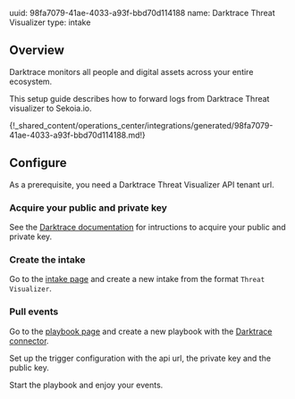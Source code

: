 uuid: 98fa7079-41ae-4033-a93f-bbd70d114188
name: Darktrace Threat Visualizer
type: intake

## Overview

Darktrace monitors all people and digital assets across your entire ecosystem.

This setup guide describes how to forward logs from Darktrace Threat visualizer to Sekoia.io.
    
{!_shared_content/operations_center/integrations/generated/98fa7079-41ae-4033-a93f-bbd70d114188.md!}

## Configure

As a prerequisite, you need a Darktrace Threat Visualizer API tenant url.

### Acquire your public and private key

See the [Darktrace documentation](https://customerportal.darktrace.com/product-guides/main/api-tokens) for intructions to acquire your public and private key.

### Create the intake

Go to the [intake page](https://app.sekoia.io/operations/intakes) and create a new intake from the format `Threat Visualizer`.


### Pull events

Go to the [playbook page](https://app.sekoia.io/operations/playbooks) and create a new playbook with the [Darktrace connector](../../../automate/library/darktrace.md).

Set up the trigger configuration with the api url, the private key and the public key.

Start the playbook and enjoy your events.